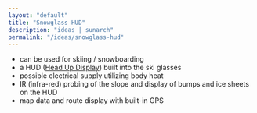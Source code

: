 ```yaml
---
layout: "default"
title: "Snowglass HUD"
description: "ideas | sunarch"
permalink: "/ideas/snowglass-hud"
---
```

- can be used for skiing / snowboarding
- a HUD ([Head Up Display](https://en.wikipedia.org/wiki/Head-up_display)) built into the ski glasses
- possible electrical supply utilizing body heat
- IR (infra-red) probing of the slope and display of bumps and ice sheets on the HUD
- map data and route display with built-in GPS
